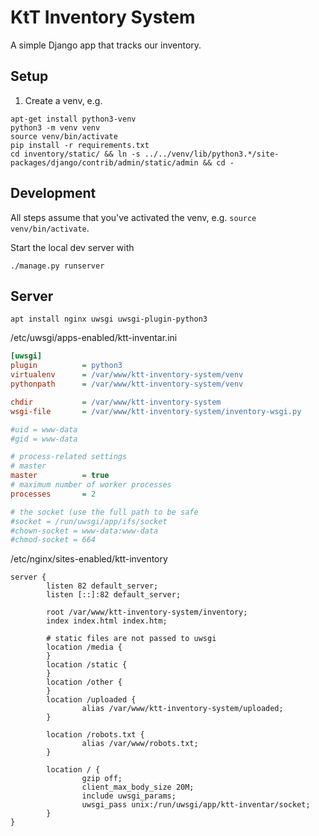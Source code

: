 # KtT Inventory System

A simple Django app that tracks our inventory.

## Setup

1. Create a venv, e.g. 

```shell
apt-get install python3-venv
python3 -m venv venv
source venv/bin/activate
pip install -r requirements.txt
cd inventory/static/ && ln -s ../../venv/lib/python3.*/site-packages/django/contrib/admin/static/admin && cd -
```

## Development

All steps assume that you've activated the venv, e.g. `source venv/bin/activate`.

Start the local dev server with

```shell
./manage.py runserver
```

## Server

```shell
apt install nginx uwsgi uwsgi-plugin-python3
```

/etc/uwsgi/apps-enabled/ktt-inventar.ini
```ini
[uwsgi]
plugin          = python3
virtualenv      = /var/www/ktt-inventory-system/venv
pythonpath      = /var/www/ktt-inventory-system/venv

chdir           = /var/www/ktt-inventory-system
wsgi-file       = /var/www/ktt-inventory-system/inventory-wsgi.py

#uid = www-data
#gid = www-data

# process-related settings
# master
master          = true
# maximum number of worker processes
processes       = 2

# the socket (use the full path to be safe
#socket = /run/uwsgi/app/ifs/socket
#chown-socket = www-data:www-data
#chmod-socket = 664
```

/etc/nginx/sites-enabled/ktt-inventory
```
server {
        listen 82 default_server;
        listen [::]:82 default_server;

        root /var/www/ktt-inventory-system/inventory;
        index index.html index.htm;

        # static files are not passed to uwsgi
        location /media {
        }
        location /static {
        }
        location /other {
        }
        location /uploaded {
                alias /var/www/ktt-inventory-system/uploaded;
        }

        location /robots.txt {
                alias /var/www/robots.txt;
        }

        location / {
                gzip off;
                client_max_body_size 20M;
                include uwsgi_params;
                uwsgi_pass unix:/run/uwsgi/app/ktt-inventar/socket;
        }
}
```